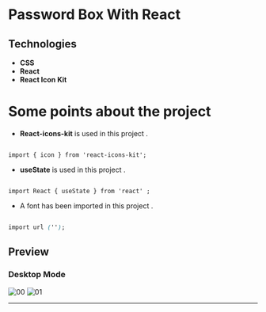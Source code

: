 # Password Box With React

## Technologies

- **CSS**
- **React**
- **React Icon Kit**

# Some points about the project
- **React-icons-kit** is used in this project .

```JSX

import { icon } from 'react-icons-kit';

```

- **useState** is used in this project .

```JSX

import React { useState } from 'react' ;

```

- A font has been imported in this project .

``` Css

import url ('');

```

## Preview
### Desktop Mode

![00](https://user-images.githubusercontent.com/100797809/180241069-56791e5b-1b11-42a1-b667-bb73990c52f2.png)
![01](https://user-images.githubusercontent.com/100797809/180241078-03b6e6cc-0e0e-47ba-bce8-50b2639cc1ce.png)

---
